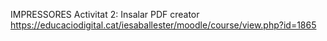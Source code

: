 IMPRESSORES
Activitat 2:
Insalar PDF creator https://educaciodigital.cat/iesaballester/moodle/course/view.php?id=1865
